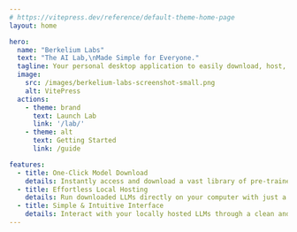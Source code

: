 ```yaml
---
# https://vitepress.dev/reference/default-theme-home-page
layout: home

hero:
  name: "Berkelium Labs"
  text: "The AI Lab,\nMade Simple for Everyone."
  tagline: Your personal desktop application to easily download, host, and experiment with Large Language Models (LLMs) locally.
  image:
    src: /images/berkelium-labs-screenshot-small.png
    alt: VitePress
  actions:
    - theme: brand
      text: Launch Lab
      link: '/lab/'
    - theme: alt
      text: Getting Started
      link: /guide

features:
  - title: One-Click Model Download
    details: Instantly access and download a vast library of pre-trained Large Language Models directly from the HuggingFace Hub. Explore the latest AI advancements without complex manual setup.
  - title: Effortless Local Hosting
    details: Run downloaded LLMs directly on your computer with just a few clicks. Berkelium Labs handles the backend, making local AI experimentation accessible to everyone, regardless of technical skill.
  - title: Simple & Intuitive Interface
    details: Interact with your locally hosted LLMs through a clean and user-friendly interface. Start experimenting with text generation, question answering, and more, with an experience designed for both beginners and advanced users.
---
```

